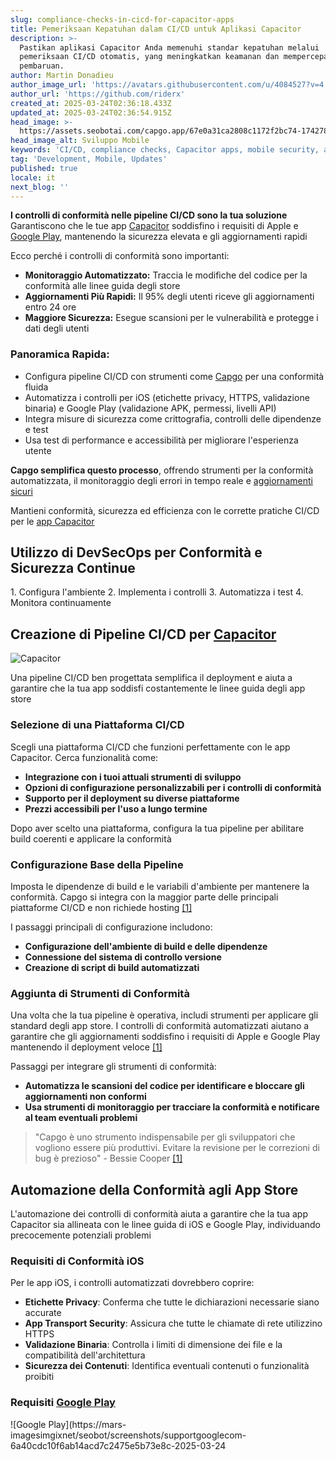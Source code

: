 ```yaml
---
slug: compliance-checks-in-cicd-for-capacitor-apps
title: Pemeriksaan Kepatuhan dalam CI/CD untuk Aplikasi Capacitor
description: >-
  Pastikan aplikasi Capacitor Anda memenuhi standar kepatuhan melalui
  pemeriksaan CI/CD otomatis, yang meningkatkan keamanan dan mempercepat
  pembaruan.
author: Martin Donadieu
author_image_url: 'https://avatars.githubusercontent.com/u/4084527?v=4'
author_url: 'https://github.com/riderx'
created_at: 2025-03-24T02:36:18.433Z
updated_at: 2025-03-24T02:36:54.915Z
head_image: >-
  https://assets.seobotai.com/capgo.app/67e0a31ca2808c1172f2bc74-1742783814915.jpg
head_image_alt: Sviluppo Mobile
keywords: 'CI/CD, compliance checks, Capacitor apps, mobile security, automated testing'
tag: 'Development, Mobile, Updates'
published: true
locale: it
next_blog: ''
---
```


**I controlli di conformità nelle pipeline CI/CD sono la tua soluzione** Garantiscono che le tue app [Capacitor](https://capacitorjscom/) soddisfino i requisiti di Apple e [Google Play](https://supportgooglecom/googleplay/android-developer/answer/113513?hl=en), mantenendo la sicurezza elevata e gli aggiornamenti rapidi

Ecco perché i controlli di conformità sono importanti:

- **Monitoraggio Automatizzato:** Traccia le modifiche del codice per la conformità alle linee guida degli store
- **Aggiornamenti Più Rapidi:** Il 95% degli utenti riceve gli aggiornamenti entro 24 ore
- **Maggiore Sicurezza:** Esegue scansioni per le vulnerabilità e protegge i dati degli utenti

### Panoramica Rapida:

- Configura pipeline CI/CD con strumenti come [Capgo](https://capgoapp/) per una conformità fluida
- Automatizza i controlli per iOS (etichette privacy, HTTPS, validazione binaria) e Google Play (validazione APK, permessi, livelli API)
- Integra misure di sicurezza come crittografia, controlli delle dipendenze e test
- Usa test di performance e accessibilità per migliorare l'esperienza utente

**Capgo semplifica questo processo**, offrendo strumenti per la conformità automatizzata, il monitoraggio degli errori in tempo reale e [aggiornamenti sicuri](https://capgoapp/docs/plugin/cloud-mode/hybrid-update/)

Mantieni conformità, sicurezza ed efficienza con le corrette pratiche CI/CD per le [app Capacitor](https://capgoapp/blog/capacitor-comprehensive-guide/)

## Utilizzo di DevSecOps per Conformità e Sicurezza Continue

<Steps>
1. Configura l'ambiente
2. Implementa i controlli
3. Automatizza i test
4. Monitora continuamente
</Steps>

## Creazione di Pipeline CI/CD per [Capacitor](https://capacitorjscom/)

![Capacitor](https://mars-imagesimgixnet/seobot/screenshots/capacitorjscom-4c1a6a7e452082d30f5bff9840b00b7d-2025-03-24jpg?auto=compress)

Una pipeline CI/CD ben progettata semplifica il deployment e aiuta a garantire che la tua app soddisfi costantemente le linee guida degli app store

### Selezione di una Piattaforma CI/CD

Scegli una piattaforma CI/CD che funzioni perfettamente con le app Capacitor. Cerca funzionalità come:

- **Integrazione con i tuoi attuali strumenti di sviluppo**
- **Opzioni di configurazione personalizzabili per i controlli di conformità**
- **Supporto per il deployment su diverse piattaforme**
- **Prezzi accessibili per l'uso a lungo termine**

Dopo aver scelto una piattaforma, configura la tua pipeline per abilitare build coerenti e applicare la conformità

### Configurazione Base della Pipeline

Imposta le dipendenze di build e le variabili d'ambiente per mantenere la conformità. Capgo si integra con la maggior parte delle principali piattaforme CI/CD e non richiede hosting [\[1\]](https://capgoapp/)

I passaggi principali di configurazione includono:

- **Configurazione dell'ambiente di build e delle dipendenze**
- **Connessione del sistema di controllo versione**
- **Creazione di script di build automatizzati**

### Aggiunta di Strumenti di Conformità

Una volta che la tua pipeline è operativa, includi strumenti per applicare gli standard degli app store. I controlli di conformità automatizzati aiutano a garantire che gli aggiornamenti soddisfino i requisiti di Apple e Google Play mantenendo il deployment veloce [\[1\]](https://capgoapp/)

Passaggi per integrare gli strumenti di conformità:

- **Automatizza le scansioni del codice per identificare e bloccare gli aggiornamenti non conformi**
- **Usa strumenti di monitoraggio per tracciare la conformità e notificare al team eventuali problemi**

> "Capgo è uno strumento indispensabile per gli sviluppatori che vogliono essere più produttivi. Evitare la revisione per le correzioni di bug è prezioso" - Bessie Cooper [\[1\]](https://capgoapp/)

## Automazione della Conformità agli App Store

L'automazione dei controlli di conformità aiuta a garantire che la tua app Capacitor sia allineata con le linee guida di iOS e Google Play, individuando precocemente potenziali problemi

### Requisiti di Conformità iOS

Per le app iOS, i controlli automatizzati dovrebbero coprire:

- **Etichette Privacy**: Conferma che tutte le dichiarazioni necessarie siano accurate
- **App Transport Security**: Assicura che tutte le chiamate di rete utilizzino HTTPS
- **Validazione Binaria**: Controlla i limiti di dimensione dei file e la compatibilità dell'architettura
- **Sicurezza dei Contenuti**: Identifica eventuali contenuti o funzionalità proibiti

### Requisiti [Google Play](https://supportgooglecom/googleplay/android-developer/answer/113513?hl=en)

![Google Play](https://mars-imagesimgixnet/seobot/screenshots/supportgooglecom-6a40cdc10f6ab14acd7c2475e5b73e8c-2025-03-24